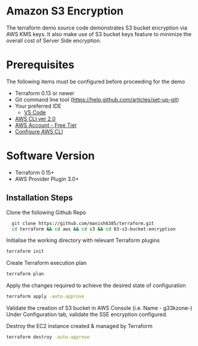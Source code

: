 
# Amazon S3 Encryption

The terraform demo source code demonstrates S3 bucket encryption via AWS KMS keys. 
It also make use of S3 bucket keys feature to minimize the overall cost of Server Side encryption.

# Prerequisites
The following items must be configured before proceeding for the demo

* Terraform 0.13 or newer
* Git command line tool (https://help.github.com/articles/set-up-git)
* Your preferred IDE
    * [VS Code](https://code.visualstudio.com)
* [AWS CLI ver 2.0](https://docs.aws.amazon.com/cli/latest/userguide/install-cliv2.html)
* [AWS Account - Free Tier](https://aws.amazon.com/free)
* [Configure AWS CLI](https://docs.aws.amazon.com/cli/latest/userguide/cli-configure-quickstart.html)

# Software Version
* Terraform 0.15+
* AWS Provider Plugin 3.0+
## Installation Steps

Clone the following Github Repo
```bash 
  git clone https://github.com/manish6385/terraform.git
  cd terraform && cd aws && cd s3 && cd 03-s3-bucket-encryption
```

Initialise the working directory with relevant Terraform plugins
```bash
terraform init
```

Create Terraform execution plan
   ```bash
   terraform plan
   ```
Apply the changes required to achieve the desired state of configuration
   ```bash
   terraform apply -auto-approve
   ```
Validate the creation of S3 bucket in AWS Console (i.e. Name - g33kzone-<random-string>)
Under Configuration tab, validate the SSE encryption configured.

Destroy the EC2 instance created & managed by Terraform
   ```bash
   terraform destroy -auto-approve
   ```
    